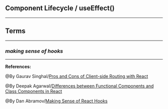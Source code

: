 ## **Component Lifecycle / useEffect()**


-----------------------------------------------


## **Terms**


-----------------------------------------------

### ***making sense of hooks***


-------------------------------------------------------------



**References:**

@By Gaurav Singhal/[Pros and Cons of Client-side Routing with React](https://www.pluralsight.com/guides/pros-and-cons-of-client-side-routing-with-react) 

@By Deepak Agarwal/[Differences between Functional Components and Class Components in React](https://learn.co/lessons/react-this-props-children)

@By Dan Abramov/[Making Sense of React Hooks](https://medium.com/@dan_abramov/making-sense-of-react-hooks-fdbde8803889)

